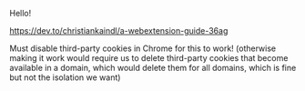 Hello!

https://dev.to/christiankaindl/a-webextension-guide-36ag



Must disable third-party cookies in Chrome for this to work! (otherwise making
it work would require us to delete third-party cookies that become available in
a domain, which would delete them for all domains, which is fine but not the
isolation we want)